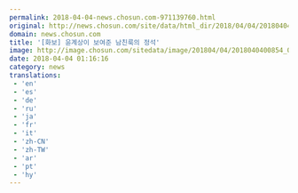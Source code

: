 ```yaml
---
permalink: 2018-04-04-news.chosun.com-971139760.html
original: http://news.chosun.com/site/data/html_dir/2018/04/04/2018040400899.html
domain: news.chosun.com
title: '[화보] 윤계상이 보여준 남친룩의 정석'
image: http://image.chosun.com/sitedata/image/201804/04/2018040400854_0.jpg
date: 2018-04-04 01:16:16
category: news
translations: 
 - 'en'
 - 'es'
 - 'de'
 - 'ru'
 - 'ja'
 - 'fr'
 - 'it'
 - 'zh-CN'
 - 'zh-TW'
 - 'ar'
 - 'pt'
 - 'hy'
---
```


